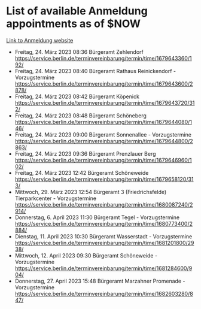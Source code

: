 # List of available Anmeldung appointments as of $NOW
[Link to Anmeldung website](https://service.berlin.de/terminvereinbarung/termin/tag.php?termin=1&anliegen[]=120686&dienstleisterlist=122210,122217,327316,122219,327312,122227,327314,122231,327346,122243,327348,122254,122252,329742,122260,329745,122262,329748,122271,327278,122273,327274,122277,327276,330436,122280,327294,122282,327290,122284,327292,122291,327270,122285,327266,122286,327264,122296,327268,150230,329760,122297,327286,122294,327284,122312,329763,122314,329775,122304,327330,122311,327334,122309,327332,317869,122281,327352,122279,329772,122283,122276,327324,122274,327326,122267,329766,122246,327318,122251,327320,122257,327322,122208,327298,122226,327300&herkunft=http%3A%2F%2Fservice.berlin.de%2Fdienstleistung%2F120686%2F)
- Freitag, 24. März 2023 08:36 Bürgeramt Zehlendorf https://service.berlin.de/terminvereinbarung/termin/time/1679643360/192/
- Freitag, 24. März 2023 08:40 Bürgeramt Rathaus Reinickendorf - Vorzugstermine https://service.berlin.de/terminvereinbarung/termin/time/1679643600/2878/
- Freitag, 24. März 2023 08:42 Bürgeramt Köpenick https://service.berlin.de/terminvereinbarung/termin/time/1679643720/312/
- Freitag, 24. März 2023 08:48 Bürgeramt Schöneberg https://service.berlin.de/terminvereinbarung/termin/time/1679644080/146/
- Freitag, 24. März 2023 09:00 Bürgeramt Sonnenallee - Vorzugstermine https://service.berlin.de/terminvereinbarung/termin/time/1679644800/2863/
- Freitag, 24. März 2023 09:36 Bürgeramt Prenzlauer Berg https://service.berlin.de/terminvereinbarung/termin/time/1679646960/102/
- Freitag, 24. März 2023 12:42 Bürgeramt Schöneweide https://service.berlin.de/terminvereinbarung/termin/time/1679658120/313/
- Mittwoch, 29. März 2023 12:54 Bürgeramt 3 (Friedrichsfelde) Tierparkcenter - Vorzugstermine https://service.berlin.de/terminvereinbarung/termin/time/1680087240/2914/
- Donnerstag, 6. April 2023 11:30 Bürgeramt Tegel - Vorzugstermine https://service.berlin.de/terminvereinbarung/termin/time/1680773400/2884/
- Dienstag, 11. April 2023 10:30 Bürgeramt Wasserstadt - Vorzugstermine https://service.berlin.de/terminvereinbarung/termin/time/1681201800/2938/
- Mittwoch, 12. April 2023 09:30 Bürgeramt Schöneweide - Vorzugstermine https://service.berlin.de/terminvereinbarung/termin/time/1681284600/904/
- Donnerstag, 27. April 2023 15:48 Bürgeramt Marzahner Promenade - Vorzugstermine https://service.berlin.de/terminvereinbarung/termin/time/1682603280/847/
